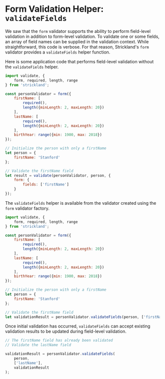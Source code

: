 # Form Validation Helper: `validateFields`

We saw that the `form` validator supports the ability to perform field-level validation in addition to form-level validation. To validate one or some fields, an array of field names can be supplied in the validation context. While straightforward, this code is verbose. For that reason, Strickland's `form` validator provides a `validateFields` helper function.

Here is some application code that performs field-level validation without the `validateFields` helper.

``` jsx
import validate, {
    form, required, length, range
} from 'strickland';

const personValidator = form({
    firstName: [
        required(),
        length({minLength: 2, maxLength: 20})
    ],
    lastName: [
        required(),
        length({minLength: 2, maxLength: 20})
    ],
    birthYear: range({min: 1900, max: 2018})
});

// Initialize the person with only a firstName
let person = {
    firstName: 'Stanford'
};

// Validate the firstName field
let result = validate(personValidator, person, {
    form: {
        fields: ['firstName']
    }
});
```

The `validateFields` helper is available from the validator created using the `form` validator factory.

``` jsx
import validate, {
    form, required, length, range
} from 'strickland';

const personValidator = form({
    firstName: [
        required(),
        length({minLength: 2, maxLength: 20})
    ],
    lastName: [
        required(),
        length({minLength: 2, maxLength: 20})
    ],
    birthYear: range({min: 1900, max: 2018})
});

// Initialize the person with only a firstName
let person = {
    firstName: 'Stanford'
};

// Validate the firstName field
let validationResult = personValidator.validateFields(person, ['firstName']);
```

Once initial validation has occurred, `validateFields` can accept existing validation results to be updated during field-level validation.

``` jsx
// The firstName field has already been validated
// Validate the lastName field

validationResult = personValidator.validateFields(
    person,
    ['lastName'],
    validationResult
);
```
